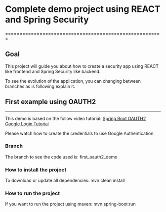 # Complete demo project using REACT and Spring Security
=======================================================

## Goal
This project will guide you about how to create a security app using REACT like frontend and Spring Security like backend.

To see the evolution of the application, you can changing between branches as is following explain it.

## First example using OAUTH2
-----------------------------
This demo is based on the follow video tutorial:
[Spring Boot OAUTH2 Google Login Tutorial](https://www.youtube.com/watch?v=GNKxGHVD1Eg)

Please watch how to create the credentials to use Google Authentication.

### Branch
The branch to see the code used is: first_oauth2_demo

### How to install the project
To download or update all dependencies:
mvn clean install

### How to run the project
If you want to run the project using maven:
mvn spring-boot:run
